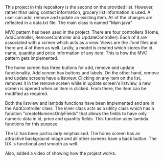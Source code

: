 This project in this repository is the second on the provided list. However, rather than using contact information, grocery list information is used. A user can add, remove and update an existing item. All of the changes are reflected in a data.txt file. The main class is named "Main.java"

MVC pattern has been used in the project. There are four controllers (Home, AddController, RemoveController and UpdateController). Each of it are associated with a screen which acts as a view. Views are the .fxml files and there are 4 of them as well. Lastly, a model is created which stores the id, name, quantity and price information of any item. This is how the MVC pattern gets implemented.

The home screen has three buttons for add, remove and update functionality. Add screen has buttons and labels. On the other hand, remove and update screens have a listview. Clicking on any item on the list, removes it in the remove screen while in update screen's listview, a new screen is opened when an item is clicked. From there, the item can be modified as required. 

Both the listview and lambda functions have been implemented and are in the AddController class. The inner class acts as a utility class which has a function "createNumericOnlyFields" that allows the fields to have only numeric data in id, price and quantity fields. This function uses lambda functions for this purpose. 

The UI has been particularly emphasised. The home screen has an attractive background image and all other screens have a back button. The UX is functional and smooth as well.

Also, added a video of showing how the project works.